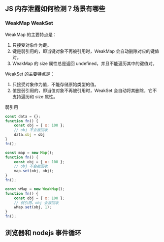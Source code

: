 ## JS 内存泄露如何检测？场景有哪些



### WeakMap WeakSet

WeakMap 的主要特点是：

1. 只接受对象作为键。
2. 键是弱引用的，即当键对象不再被引用时，WeakMap 会自动删除对应的键值对。
3. WeakMap 的 size 属性总是返回 undefined，并且不能遍历其中的键值对。



WeakSet 的主要特点是：

1. 只接受对象作为值，不能存储原始类型的值。
2. 值是弱引用的，即当值对象不再被引用时，WeakSet 会自动将其删除，它不支持遍历和 size 属性。



弱引用

```js
const data = {};
function fn() {
    const obj = { x: 100 };
    // obj 不会被回收
    data.obj = obj
}
fn();
```

```js
const map = new Map();
function fn() {
    const obj = { x: 100 };
    // obj 不会被回收
    map.set(obj, obj);
}
fn();
```

```js
const wMap = new WeakMap();
function fn() {
    const obj = { x: 100 };
    // 弱引用，obj 会被回收
    wMap.set(obj, 1);
}
fn();
```



## 浏览器和 nodejs 事件循环




